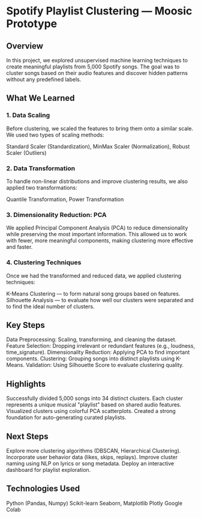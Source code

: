 # Spotify Playlist Clustering — Moosic Prototype

## Overview

In this project, we explored unsupervised machine learning techniques to create meaningful playlists from 5,000 Spotify songs.
The goal was to cluster songs based on their audio features and discover hidden patterns without any predefined labels.

## What We Learned

### 1. Data Scaling
Before clustering, we scaled the features to bring them onto a similar scale.
We used two types of scaling methods:

Standard Scaler (Standardization),
MinMax Scaler (Normalization),
Robust Scaler (Outliers)

### 2. Data Transformation
To handle non-linear distributions and improve clustering results, we also applied two transformations:

Quantile Transformation,
Power Transformation

### 3. Dimensionality Reduction: PCA
We applied Principal Component Analysis (PCA) to reduce dimensionality while preserving the most important information.
This allowed us to work with fewer, more meaningful components, making clustering more effective and faster.

### 4. Clustering Techniques
Once we had the transformed and reduced data, we applied clustering techniques:

K-Means Clustering — to form natural song groups based on features.
Silhouette Analysis — to evaluate how well our clusters were separated and to find the ideal number of clusters.

## Key Steps

Data Preprocessing: Scaling, transforming, and cleaning the dataset.
Feature Selection: Dropping irrelevant or redundant features (e.g., loudness, time_signature).
Dimensionality Reduction: Applying PCA to find important components.
Clustering: Grouping songs into distinct playlists using K-Means.
Validation: Using Silhouette Score to evaluate clustering quality.

## Highlights

Successfully divided 5,000 songs into 34 distinct clusters.
Each cluster represents a unique musical "playlist" based on shared audio features.
Visualized clusters using colorful PCA scatterplots.
Created a strong foundation for auto-generating curated playlists.

## Next Steps

Explore more clustering algorithms (DBSCAN, Hierarchical Clustering).
Incorporate user behavior data (likes, skips, replays).
Improve cluster naming using NLP on lyrics or song metadata.
Deploy an interactive dashboard for playlist exploration.

## Technologies Used

Python (Pandas, Numpy)
Scikit-learn
Seaborn, Matplotlib
Plotly
Google Colab


